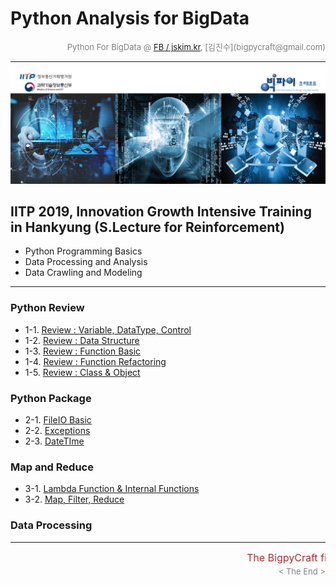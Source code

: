 
# Python Analysis for BigData

<div align='right'><font size=2 color='gray'>Python For BigData @ <font color='blue'><a href='https://www.facebook.com/jskim.kr'>FB / jskim.kr</a></font>, [김진수](bigpycraft@gmail.com)</font></div>
<hr>

<img src="../images/img_front_readme.png">

## IITP 2019, Innovation Growth Intensive Training in Hankyung (S.Lecture for Reinforcement)
- Python Programming Basics
- Data Processing and Analysis
- Data Crawling and Modeling

<hr>

### Python Review 
- 1-1. [Review : Variable, DataType, Control       ][pkg-11]
- 1-2. [Review : Data Structure                    ][pkg-12]
- 1-3. [Review : Function Basic                    ][pkg-13]
- 1-4. [Review : Function Refactoring              ][pkg-14]
- 1-5. [Review : Class & Object                    ][pkg-15]

### Python Package 
- 2-1. [FileIO Basic                               ][pkg-21]
- 2-2. [Exceptions                                 ][pkg-23]
- 2-3. [DateTIme                                   ][pkg-25]

### Map and Reduce
- 3-1. [Lambda Function & Internal Functions       ][pkg-31]
- 3-2. [Map, Filter, Reduce                        ][pkg-32]

### Data Processing 

[pkg-11]:  https://htmlpreview.github.io/?https://github.com/bigpycraft/iitp19-hankyung/blob/master/s20_review/html/PB_DA_101_Review_DataType.html             "Go pkg-11"
[pkg-12]:  https://htmlpreview.github.io/?https://github.com/bigpycraft/iitp19-hankyung/blob/master/s20_review/html/PB_DA_102_Review_DataStructure.html        "Go pkg-12"
[pkg-13]:  https://htmlpreview.github.io/?https://github.com/bigpycraft/iitp19-hankyung/blob/master/s20_review/html/PB_DA_103_Review_Function1_Basic.html      "Go pkg-13"
[pkg-14]:  https://htmlpreview.github.io/?https://github.com/bigpycraft/iitp19-hankyung/blob/master/s20_review/html/PB_DA_103_Review_Function2_Extension.html  "Go pkg-14"
[pkg-15]:  https://htmlpreview.github.io/?https://github.com/bigpycraft/iitp19-hankyung/blob/master/s20_review/html/PB_DA_105_Review_Class2_OOP.html           "Go pkg-15"
[pkg-21]:  https://htmlpreview.github.io/?https://github.com/bigpycraft/iitp19-hankyung/blob/master/s20_review/html/PB_DA_106_FileIO_Basic.html                "Go pkg-21"
[pkg-22]:  https://htmlpreview.github.io/?https://github.com/bigpycraft/iitp19-hankyung/blob/master/s20_review/html/PB_DA_107_FileIO_OS-CMD.html               "Go pkg-22"
[pkg-23]:  https://htmlpreview.github.io/?https://github.com/bigpycraft/iitp19-hankyung/blob/master/s20_review/html/PB_DA_108_Exceptions.html                  "Go pkg-23"
[pkg-24]:  https://htmlpreview.github.io/?https://github.com/bigpycraft/iitp19-hankyung/blob/master/s20_review/html/PB_DA_109_Module_ver1.html                 "Go pkg-24"
[pkg-25]:  https://htmlpreview.github.io/?https://github.com/bigpycraft/iitp19-hankyung/blob/master/s20_review/html/PB_DA_110_DateTIme_ver1.html               "Go pkg-25"
[pkg-31]:  https://htmlpreview.github.io/?https://github.com/bigpycraft/iitp19-hankyung/blob/master/s20_review/html/PB_DA_104_Lambda_Internal_Functiion.html   "Go pkg-31"
[pkg-32]:  https://htmlpreview.github.io/?https://github.com/bigpycraft/iitp19-hankyung/blob/master/s20_review/html/PB_DA_111_MFR_ver1.html                    "Go pkg-32"
[pkg-41]:  https://htmlpreview.github.io/?https://github.com/bigpycraft/iitp19-hankyung/blob/master/s20_review/html/PC_DA_220_NumPy.html                       "Go pkg-41"
[pkg-42]:  https://htmlpreview.github.io/?https://github.com/bigpycraft/iitp19-hankyung/blob/master/s20_review/html/PC_DA_222_NumPy.html                       "Go pkg-42"
[pkg-43]:  https://htmlpreview.github.io/?https://github.com/bigpycraft/iitp19-hankyung/blob/master/s20_review/html/PB_DA_422_JSON.html                        "Go pkg-43"
[pkg-51]:  https://htmlpreview.github.io/?https://github.com/bigpycraft/iitp19-hankyung/blob/master/s20_review/html/PC_DA_230_Pandas.html                      "Go pkg-51"
[pkg-52]:  https://htmlpreview.github.io/?https://github.com/bigpycraft/iitp19-hankyung/blob/master/s20_review/html/PC_DA_232_Pandas.html                      "Go pkg-52"
[pkg-53]:  https://htmlpreview.github.io/?https://github.com/bigpycraft/iitp19-hankyung/blob/master/s20_review/html/PB_DA_423_RegEx.html                       "Go pkg-53"
[pkg-61]:  https://htmlpreview.github.io/?https://github.com/bigpycraft/iitp19-hankyung/blob/master/s20_review/html/PC_DA_210_Matplotlib.html                  "Go pkg-61"
[pkg-61-1]:https://htmlpreview.github.io/?https://github.com/bigpycraft/iitp19-hankyung/blob/master/s20_review/html/PC_DA_210_Matplotlib_1.html                "Go pkg-61-1"
[pkg-61-2]:https://htmlpreview.github.io/?https://github.com/bigpycraft/iitp19-hankyung/blob/master/s20_review/html/PC_DA_210_Matplotlib_2.html                "Go pkg-61-2"
[pkg-62]:  https://htmlpreview.github.io/?https://github.com/bigpycraft/iitp19-hankyung/blob/master/s20_review/html/PC_DA_211_Matplotlib_Basic_Chart.html      "Go pkg-62"
[pkg-63]:  https://htmlpreview.github.io/?https://github.com/bigpycraft/iitp19-hankyung/blob/master/s20_review/html/PC_DA_212_Matplotlib_Color_Style.html      "Go pkg-63"
[pkg-64]:  https://htmlpreview.github.io/?https://github.com/bigpycraft/iitp19-hankyung/blob/master/s20_review/html/PC_DA_213_Matplotlib_Annotation.html       "Go pkg-64"
[pkg-65]:  https://htmlpreview.github.io/?https://github.com/bigpycraft/iitp19-hankyung/blob/master/s20_review/html/PC_DA_214_Matplotlib_Seaborn.html          "Go pkg-65"


<hr>
<marquee><font size=3 color='brown'>The BigpyCraft find the information to design valuable society with Technology & Craft.</font></marquee>
<div align='right'><font size=2 color='gray'> &lt; The End &gt; </font></div>
